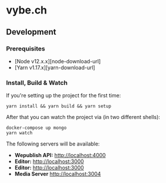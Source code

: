 # vybe.ch

## Development

### Prerequisites

- [Node v12.x.x][node-download-url]
- [Yarn v1.17.x][yarn-download-url]

### Install, Build & Watch

If you're setting up the project for the first time:

```
yarn install && yarn build && yarn setup
```

After that you can watch the project via (in two different shells):

```
docker-compose up mongo 
yarn watch
```


The following servers will be available:

- **Wepublish API:** [http://localhost:4000](http://localhost:4000)
- **Editor:** [http://localhost:3000](http://localhost:3000)
- **Editor:** [http://localhost:3000](http://localhost:3000)
- **Media Server** [http://localhost:3004](http://localhost:3004)
